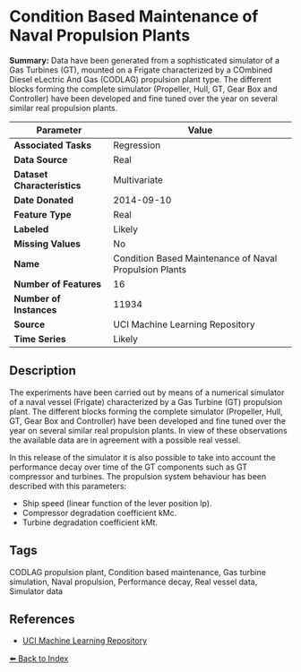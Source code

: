 # Condition Based Maintenance of Naval Propulsion Plants

**Summary:** Data have been generated from a sophisticated simulator of a Gas Turbines (GT), mounted on a Frigate characterized by a COmbined Diesel eLectric And Gas (CODLAG) propulsion plant type. The different blocks forming the complete simulator (Propeller, Hull, GT, Gear Box and Controller) have been developed and fine tuned over the year on several similar real propulsion plants.

| Parameter | Value |
| --- | --- |
| **Associated Tasks** | Regression |
| **Data Source** | Real |
| **Dataset Characteristics** | Multivariate |
| **Date Donated** | 2014-09-10 |
| **Feature Type** | Real |
| **Labeled** | Likely |
| **Missing Values** | No |
| **Name** | Condition Based Maintenance of Naval Propulsion Plants |
| **Number of Features** | 16 |
| **Number of Instances** | 11934 |
| **Source** | UCI Machine Learning Repository |
| **Time Series** | Likely |

## Description

The experiments have been carried out by means of a numerical simulator of a naval vessel (Frigate) characterized by a Gas Turbine (GT) propulsion plant. The different blocks forming the complete simulator (Propeller, Hull, GT, Gear Box and Controller) have been developed and fine tuned over the year on several similar real propulsion plants. In view of these observations the available data are in agreement with a possible real vessel.

In this release of the simulator it is also possible to take into account the performance decay over time of the GT components such as GT compressor and turbines. The propulsion system behaviour has been described with this parameters:
- Ship speed (linear function of the lever position lp).
- Compressor degradation coefficient kMc.
- Turbine degradation coefficient kMt.

## Tags

CODLAG propulsion plant, Condition based maintenance, Gas turbine simulation, Naval propulsion, Performance decay, Real vessel data, Simulator data

## References

- [UCI Machine Learning Repository](https://archive.ics.uci.edu/dataset/316/condition+based+maintenance+of+naval+propulsion+plants)

[⬅️ Back to Index](../README.md)
